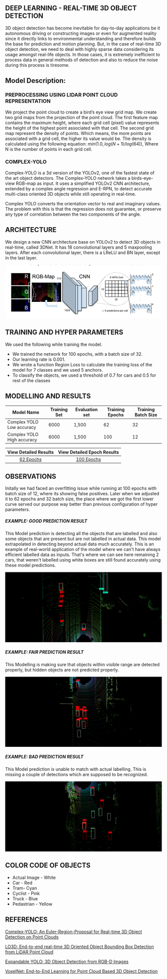 ## DEEP LEARNING - REAL-TIME 3D OBJECT DETECTION
3D object detection has become inevitable for day-to-day applications be it autonomous driving or constructing images or even for augmented reality since it directly links to environmental understanding and therefore builds the base for prediction and motion planning. But, in the case of real-time 3D object detection, we need to deal with highly sparse data considering its usage amongst real-life objects. In those cases, it is extremely inefficient to process data in general methods of detection and also to reduce the noise during this process is tiresome.

## Model Description:

### PREPROCESSING USING LIDAR POINT CLOUD REPRESENTATION
We project the point cloud to create a bird’s eye view grid map. We create two grid maps from the projection of the point cloud. The first feature map contains the maximum height, where each grid cell (pixel) value represents the height of the highest point associated with that cell. The second grid map represent the density of points. Which means, the more points are associated with a grid cell, the higher its value would be. The density is calculated using the following equation:
$min(1.0,log(N + 1)/log(64) )$, Where N is the number of points in each grid cell.

### COMPLEX-YOLO
Complex-YOLO is a 3d version of the YOLOv2, one of the fastest state of the art object detectors. The Complex-YOLO network takes a birds-eye-view RGB-map as input. It uses a simplified YOLOv2  CNN architecture, extended by a complex angle regression and E-RPN, to detect accurate multi-class oriented 3D objects while still operating in real-time. 

Complex YOLO converts the orientation vector to real and imaginary values. The problem with this is that the regression does not guarantee, or preserve any type of correlation between the two components of the angle.

## ARCHITECTURE
We design a new CNN architecture base on YOLOv2 to detect 3D objects in real-time, called 3DNet. It has 18 convolutional layers and 5 maxpooling layers. After each convolutional layer, there is a LReLU and BN layer, except in the last layer.

![Architecture Diagram](https://github.com/Dhuldhoyavarun/Dlproject/blob/main/results/complex%20yolo%20pipeline.png)

## TRAINING AND HYPER PARAMETERS
We used the following while training the model.
* We trained the network for 100 epochs, with a batch size of 32.
* Our learning rate is 0.001.
* We wrote a function Region Loss to calculate the training loss of the model for 7 classes and we used 5 anchors.
* To classify the objects, we used a threshold of 0.7 for cars and 0.5 for rest of the classes

## MODELLING AND RESULTS

| Model Name          | Training Set             | Evaluation set |Training Epochs|Training Batch Size|
|-------------------- | -------------------------|----------------|---------------|-------------------|        
| Complex YOLO Low accuracy  |      6000         | 1,500          | 62            | 32                |
| Complex YOLO High accuracy |      6000         | 1,500          | 100           | 12                |


View Detailed Results     |  View Detailed Epoch Results
:-------------------------:|:-------------------------:
[62 Epochs](https://github.com/Dhuldhoyavarun/Dlproject/blob/main/results/loss_vs_epoch.png)  |  [100 Epochs](https://github.com/Dhuldhoyavarun/Dlproject/blob/main/results/loss%20vs%20epoch%202.png)


## OBSERVATIONS

Initally we had faced an overfitting issue while running at 100 epochs with batch size of 12, where its showing false positives. Later when we adjusted it to 62 epochs and 32 batch size, the place where we got the first lower curve served our purpose way better than previous configuration of hyper parameters. 


##### EXAMPLE: GOOD PREDICTION RESULT
This Model prediction is detecting all the objects that are labelled and also some objects that are present but are not labelled in actual data. This model extrapolated in detecting beyond actual data much accurately. This is an example of real-world application of the model where we can't have always efficient labelled data as inputs. That's where we can see here remaining 2 cars, that weren't labelled using white boxes are still found accurately using these model predictions.
 <p align="center">
  <img height="225" width="630" src="https://github.com/Dhuldhoyavarun/Dlproject/blob/main/results/eval_bv006036-good.png">
</p>

##### EXAMPLE: FAIR PREDICTION RESULT
This Modelling is making sure that objects  within visible range are detected properly, but hidden objects are not predicted properly. 
 <p align="center">
  <img height="225" width="630" src="https://github.com/Dhuldhoyavarun/Dlproject/blob/main/results/model_fair.png">
</p>

##### EXAMPLE: BAD PREDICTION RESULT
This Model prediction is unable to match with actual labelling. This is missing a couple of detections which are supposed to be recognized.   

 <p align="center">
  <img height="225" width="630" src="https://github.com/Dhuldhoyavarun/Dlproject/blob/main/results/model_bad.png">
</p>


## COLOR CODE OF OBJECTS

* Actual Image - White
* Car - Red
* Tram- Cyan
* Cyclist - Pink
* Truck - Blue
* Pedastrian - Yellow

## REFERENCES
[Complex-YOLO: An Euler-Region-Proposal for
Real-time 3D Object Detection on Point Clouds](https://arxiv.org/pdf/1803.06199.pdf)
  
[LO3D: End-to-end real-time 3D Oriented Object Bounding Box Detection from LiDAR Point Cloud](https://arxiv.org/pdf/1808.02350v1.pdf)  

[Expandable YOLO: 3D Object Detection from RGB-D Images](https://arxiv.org/ftp/arxiv/papers/2006/2006.14837.pdf)

[VoxelNet: End-to-End Learning for Point Cloud Based 3D Object Detection](https://arxiv.org/pdf/1711.06396.pdf)



